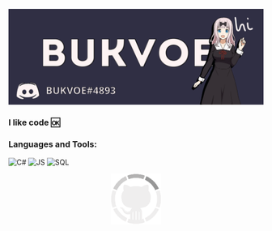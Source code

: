 ![Header](https://github.com/Bukvoe/Bukvoe/blob/main/assets/header.png)
### I like code 🆗
### Languages and Tools:
![C#](https://img.shields.io/badge/-C%23-2d2b43?style=for-the-badge&logo=.net&logoColor=ffffff)
![JS](https://img.shields.io/badge/-JavaScript-2d2b43?style=for-the-badge&logo=JavaScript&logoColor=ffffff)
![SQL](https://img.shields.io/badge/-Sql-2d2b43?style=for-the-badge&logo=mysql&logoColor=ffffff)

<p align="center">
  <img width="100" height="100" src="https://github.com/Bukvoe/Bukvoe/blob/main/assets/githubload.gif">
</p>